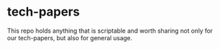 # tech-papers
This repo holds anything that is scriptable and worth sharing not only for our tech-papers, but also for general usage.
